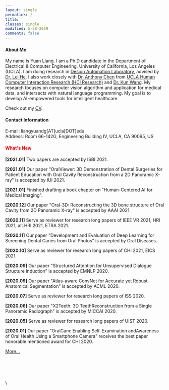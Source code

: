 ```yaml
---
layout: single
permalink: /
title:
classes: single
modified: 5-28-2019
comments: false
---
```


#### About Me    
My name is Yuan Liang. I am a Ph.D candidate in the Department of Electrical & Computer Engineering, University of California, Los Angeles (UCLA).
I am doing research in [Design Automation Laboratory](http://eda.ee.ucla.edu/), advised by [Dr. Lei He](http://eda.ee.ucla.edu/people/faculty.html).
I also work closely with [Dr. Anthony Chen](https://xac.is/) from [UCLA Human Computer Interaction Research (HCI Research)](https://hci.ucla.edu/#projects) and [Dr. Kun Wang](http://eda.ee.ucla.edu/people/kun-wang/index.html).
My research focuses on computer vision algorithm and application for medical data, and intersects with natural language programming.
My goal is to develop AI-empowered tools for intelligent healthcare.

Check out my [CV](assets/files/cv.pdf).

#### Contact Information
E-mail: liangyuandg[AT]ucla[DOT]edu\
Address: Room 66-142G, Engineering Building IV, UCLA, CA 90095, US


#### <span style="color:red">What's New</span>

**[2021.01]** Two papers are accepted by ISBI 2021.

**[2021.01]** Our paper "OralViewer: 3D Demonstration of Dental Surgeries for Patient Education with Oral Cavity Reconstruction from a 2D Panoramic X-ray" is accepted by IUI 2021.

**[2021.01]** Finished drafting a book chapter on "Human-Centered AI for Medical Imaging".

**[2020.12]** Our paper "Oral-3D: Reconstructing the 3D bone structure of Oral Cavity from 2D Panoramic X-ray" is accepted by AAAI 2021.

**[2020.11]** Serve as reviewer for research long papers of IEEE VR 2021, HRI 2021, alt.HRI 2021, ETRA 2021.

**[2020.11]** Our paper "Development and Evaluation of Deep Learning for Screening Dental Caries from Oral Photos" is accepted by Oral Diseases.

**[2020.10]** Serve as reviewer for research long papers of CHI 2021, EICS 2021.

**[2020.09]** Our paper "Structured Attention for Unsupervised Dialogue Structure Induction" is accepted by EMNLP 2020.

**[2020.09]** Our paper "Atlas-aware ConvNet for Accurate yet Robust Anatomical Segmentation" is accepted by ACML 2020.

**[2020.07]** Serve as reviewer for research long papers of ISS 2020.

**[2020.06]** Our paper "X2Teeth: 3D TeethReconstruction from a Single Panoramic Radiograph" is accepted by MICCAI 2020.

**[2020.05]** Serve as reviewer for research long papers of UIST 2020.

**[2020.01]** Our paper "OralCam: Enabling Self-Examination andAwareness of Oral Health Using a Smartphone Camera" receives the best paper honorable mentioned award for CHI 2020.

[More...](./news)

\
\
\
\
\
<script type="text/javascript" id="clustrmaps" src="//cdn.clustrmaps.com/map_v2.js?cl=ffffff&w=200&t=m&d=B0EyV0HNQ9l-UARrPicAxTCnCtyK2Cqlz9f8LgkDUco"></script>
